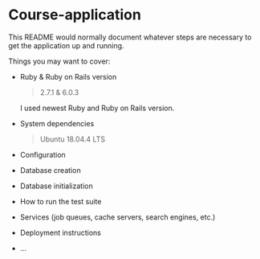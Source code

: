# Course-application

This README would normally document whatever steps are necessary to get the
application up and running.

Things you may want to cover:

* Ruby & Ruby on Rails version
  > 2.7.1 & 6.0.3 
  
  I used newest Ruby and Ruby on Rails version.

* System dependencies
  > Ubuntu 18.04.4 LTS

* Configuration

* Database creation

* Database initialization

* How to run the test suite

* Services (job queues, cache servers, search engines, etc.)

* Deployment instructions

* ...
